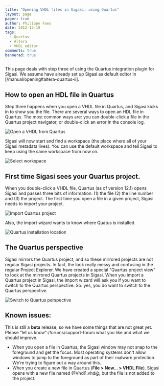 ```yaml
---
title: "Opening VHDL files in Sigasi, using Quartus"
layout: page 
pager: true
author: Philippe Faes
date: 2012-12-19
tags: 
  - Quartus
  - Altera
  - VHDL editor
comments: true
bannerad: true
---
```



This page deals with step three of using the Quartus integration plugin for Sigasi. We assume have already set up Sigasi as default editor in [/manual/opening#altera-quartus-ii].

## How to open an HDL file in Quartus

Step three happens when you open a VHDL file in Quartus, and Sigasi kicks in to show you the file. There are several ways to open an HDL file in Quartus. The most common ways are: you can double-click a file in the Quartus project navigator, or double-click an error in the console log.

![Open a VHDL from Quartus](/img/tech/open_file_in_quartus.png)

Sigasi will now start and find a workspace (the place where all of your Sigasi metadata lives). You can use the default workspace and tell Sigasi to keep using the same workspace from now on.

![Select workspace](/img/tech/workspace-1.png) 

## First time Sigasi sees your Quartus project.

When you double-click a VHDL file, Quartus (as of version 12.1) opens Sigasi and passes three bits of information: (1) the file (2) the line number and (3) the project. The first time you open a file in a given project, Sigasi needs to *import* your project.

![Import Quartus project](/img/tech/import_quartus_project.png) 

Also, the import wizard wants to know where Quatus is installed.

![Quartus installation location](/img/tech/quartus_installation_location.png)

## The Quartus perspective

Sigasi mirrors the Quartus project, and so these mirrored projects are not regular Sigasi projects. In fact, the look really messy and confusing in the regular Project Explorer. We have created a special "Quartus project view" to look at the mirrored Quartus projects in Sigasi. When you import a Quartus project in Sigasi, the import wizard will ask you if you want to switch to the Quartus perspective. So: yes, you do want to switch to the Quartus perspective.

![Switch to Quartus perspective](/img/tech/switch_perspective.png)

## Known issues:

This is still a **beta** release, so we have some things that are not great yet. Please "let us know":/forums/support-forum what you like and what we should improve.
* When you open a file in Quartus, the Sigasi window may not snap to the foreground and get the focus. Most operating systems don't allow windows to jump to the foreground as part of their malware protection. We're trying to figure out a way around this.
* When you create a new file in Quartus (**File > New... > VHDL File**), Sigasi opens with a new file named @Vhdl1.vhd@, but the file is not added to the project.
